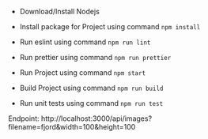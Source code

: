- Download/Install Nodejs
 	
- Install package for Project using command `npm install`
    
- Run eslint using command `npm run lint`

- Run prettier using command `npm run prettier`

- Run Project using command `npm start`

- Build Project using command `npm run build`

- Run unit tests using command `npm run test`

Endpoint: http://localhost:3000/api/images?filename=fjord&width=100&height=100

